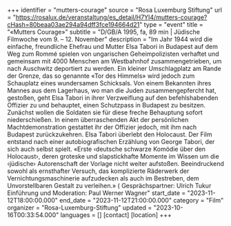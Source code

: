 +++
identifier = "mutters-courage"
source = "Rosa Luxemburg Stiftung"
url = "https://rosalux.de/veranstaltung/es_detail/H7YI4/mutters-courage?cHash=80beaa03ae294a94dff3fce194664d21"
type = "event"
title = "«Mutters Courage»"
subtitle = "D/GB/A 1995, fa, 89 min | Jüdische Filmwoche  vom 9. – 12. November"
description = "Im Jahr 1944 wird die einfache, freundliche Ehefrau und Mutter Elsa Tabori in Budapest auf dem Weg zum Rommé spielen von ungarischen Geheimpolizisten verhaftet und gemeinsam mit 4000 Menschen am Westbahnhof zusammengetrieben, um nach Auschwitz deportiert zu werden. Ein kleiner Umschlagplatz am Rande der Grenze, das so genannte «Tor des Himmels» wird jedoch zum Schauplatz eines wundersamen Schicksals. Von einem Bekannten ihres Mannes aus dem Lagerhaus, wo man die Juden zusammengepfercht hat, gestoßen, geht Elsa Tabori in ihrer Verzweiflung auf den befehlshabenden Offizier zu und behauptet, einen Schutzpass in Budapest zu besitzen. Zunächst wollen die Soldaten sie für diese freche Behauptung sofort niederschießen. In einem überraschenden Akt der persönlichen Machtdemonstration gestattet ihr der Offizier jedoch, mit ihm nach Budapest zurückzukehren. Elsa Tabori überlebt den Holocaust.
Der Film entstand nach einer autobiografischen Erzählung von George Tabori, der sich auch selbst spielt. 
«Erste ‹deutsche schwarze Komödie über den Holocaust›, deren groteske und slapstickhafte Momente im Wissen um die ‹jüdische› Autorenschaft der Vorlage nicht weiter aufstoßen. Beeindruckend sowohl als ernsthafter Versuch, das komplizierte Räderwerk der Vernichtungsmaschinerie aufzudecken als auch im Bestreben, dem Unvorstellbaren Gestalt zu verleihen.» (
Gesprächspartner: Ulrich Tukur
Einführung und Moderation: Paul Werner Wagner"
start_date = "2023-11-12T18:00:00.000"
end_date = "2023-11-12T21:00:00.000"
category = "Film"
organizer = "Rosa-Luxemburg-Stiftung"
updated = "2023-10-16T00:33:54.000"
languages = []
[contact]
[location]
+++